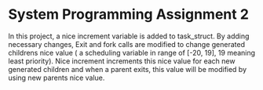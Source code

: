 # System Programming Assignment 2

In this project, a nice increment variable is added to task_struct. By adding necessary changes, 
Exit and fork calls are modified to change generated childrens nice value ( a scheduling variable in range of [-20, 19], 19 meaning least priority). Nice increment increments this nice value for each new generated children and when a parent exits, this value will be modified by using new parents nice value.
